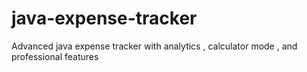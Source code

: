 # java-expense-tracker
Advanced java expense tracker with analytics , calculator mode , and professional features
